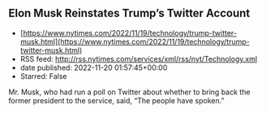 ## Elon Musk Reinstates Trump’s Twitter Account
 - [https://www.nytimes.com/2022/11/19/technology/trump-twitter-musk.html](https://www.nytimes.com/2022/11/19/technology/trump-twitter-musk.html)
 - RSS feed: http://rss.nytimes.com/services/xml/rss/nyt/Technology.xml
 - date published: 2022-11-20 01:57:45+00:00
 - Starred: False

Mr. Musk, who had run a poll on Twitter about whether to bring back the former president to the service, said, “The people have spoken.”
